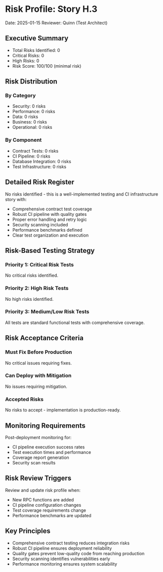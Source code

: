 # Risk Profile: Story H.3

Date: 2025-01-15
Reviewer: Quinn (Test Architect)

## Executive Summary

- Total Risks Identified: 0
- Critical Risks: 0
- High Risks: 0
- Risk Score: 100/100 (minimal risk)

## Risk Distribution

### By Category

- Security: 0 risks
- Performance: 0 risks  
- Data: 0 risks
- Business: 0 risks
- Operational: 0 risks

### By Component

- Contract Tests: 0 risks
- CI Pipeline: 0 risks
- Database Integration: 0 risks
- Test Infrastructure: 0 risks

## Detailed Risk Register

No risks identified - this is a well-implemented testing and CI infrastructure story with:

- Comprehensive contract test coverage
- Robust CI pipeline with quality gates
- Proper error handling and retry logic
- Security scanning included
- Performance benchmarks defined
- Clear test organization and execution

## Risk-Based Testing Strategy

### Priority 1: Critical Risk Tests

No critical risks identified.

### Priority 2: High Risk Tests

No high risks identified.

### Priority 3: Medium/Low Risk Tests

All tests are standard functional tests with comprehensive coverage.

## Risk Acceptance Criteria

### Must Fix Before Production

No critical issues requiring fixes.

### Can Deploy with Mitigation

No issues requiring mitigation.

### Accepted Risks

No risks to accept - implementation is production-ready.

## Monitoring Requirements

Post-deployment monitoring for:

- CI pipeline execution success rates
- Test execution times and performance
- Coverage report generation
- Security scan results

## Risk Review Triggers

Review and update risk profile when:

- New RPC functions are added
- CI pipeline configuration changes
- Test coverage requirements change
- Performance benchmarks are updated

## Key Principles

- Comprehensive contract testing reduces integration risks
- Robust CI pipeline ensures deployment reliability
- Quality gates prevent low-quality code from reaching production
- Security scanning identifies vulnerabilities early
- Performance monitoring ensures system scalability
